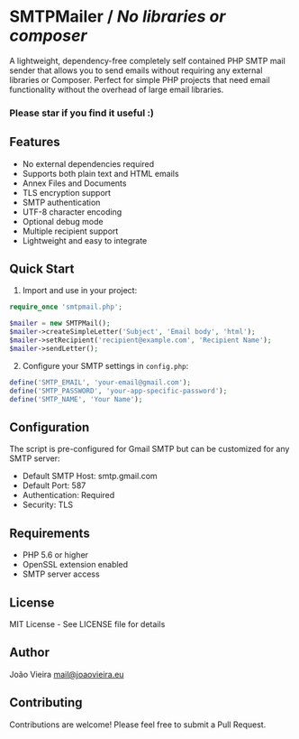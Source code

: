 # SMTPMailer   / *No libraries or composer*

A lightweight, dependency-free completely self contained PHP SMTP mail sender that allows you to send emails without requiring any external libraries or Composer. Perfect for simple PHP projects that need email functionality without the overhead of large email libraries.

### Please star if you find it useful :)

## Features

- No external dependencies required
- Supports both plain text and HTML emails
- Annex Files and Documents
- TLS encryption support
- SMTP authentication
- UTF-8 character encoding
- Optional debug mode
- Multiple recipient support
- Lightweight and easy to integrate

## Quick Start

1. Import and use in your project:
```php
require_once 'smtpmail.php';

$mailer = new SMTPMail();
$mailer->createSimpleLetter('Subject', 'Email body', 'html');
$mailer->setRecipient('recipient@example.com', 'Recipient Name');
$mailer->sendLetter();
```
2. Configure your SMTP settings in `config.php`:
```php
define('SMTP_EMAIL', 'your-email@gmail.com');
define('SMTP_PASSWORD', 'your-app-specific-password');
define('SMTP_NAME', 'Your Name');
```

## Configuration

The script is pre-configured for Gmail SMTP but can be customized for any SMTP server:

- Default SMTP Host: smtp.gmail.com
- Default Port: 587
- Authentication: Required
- Security: TLS

## Requirements

- PHP 5.6 or higher
- OpenSSL extension enabled
- SMTP server access

## License

MIT License - See LICENSE file for details

## Author

João Vieira <mail@joaovieira.eu>

## Contributing

Contributions are welcome! Please feel free to submit a Pull Request.

